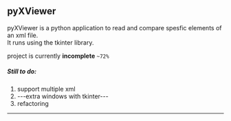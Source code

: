## pyXViewer

pyXViewer is a python application to read and compare spesfic elements of an xml file.  
It runs using the tkinter library.  

project is currently __incomplete__  `~72%`
  
  
  
##### Still to do:
1. support multiple xml
1. ---extra windows with tkinter---
1. refactoring
  
----
 
  
  
